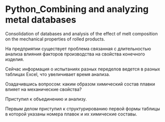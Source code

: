 # Python_Combining and analyzing metal databases
 Consolidation of databases and analysis of the effect of melt composition on the mechanical properties of rolled products.

На предприятии существует проблема связанная с длительностью анализа влияния факторов производства на свойства конечного изделия.

Сейчас информация о испытаниях разных переделов ведется в разных таблицах Excel, что увеличивает время анализа.

Озадачившись вопросом: каким образом химический состав плавки влияет на механические свойства? 

Приступил к объединению и анализу.

Первым делом приступил к структурированию первой формы таблицы в которой указаны номера плавок и их химические составы.
